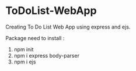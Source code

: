 # ToDoList-WebApp
Creating To Do List Web App using express and ejs.

Package need to install :
1. npm init
2. npm i express body-parser
3. npm i ejs
